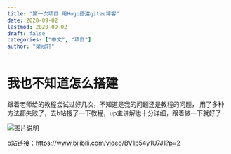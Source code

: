 ```yaml
---
title: "第一次项目:用Hugo搭建gitee博客"
date: 2020-09-02
lastmod: 2020-09-02
draft: false
categories: ["中文", "项目"]
author: "梁冠轩"
---
```


# 我也不知道怎么搭建

跟着老师给的教程尝试过好几次，不知道是我的问题还是教程的问题，
用了多种方法都失败了，去b站搜了一下教程，up主讲解也十分详细，跟着做一下就好了

![图片说明](/img/hugo/a1.png)

b站链接：https://www.bilibili.com/video/BV1p54y1U7J1?p=2

